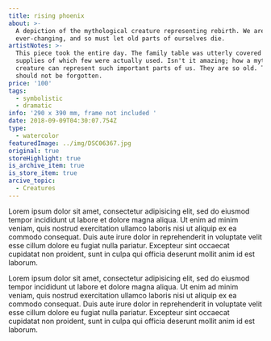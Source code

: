 ```yaml
---
title: rising phoenix
about: >-
  A depiction of the mythological creature representing rebirth. We are
  ever-changing, and so must let old parts of ourselves die.
artistNotes: >-
  This piece took the entire day. The family table was utterly covered in art
  supplies of which few were actually used. Isn't it amazing; how a mythological
  creature can represent such important parts of us. They are so old. They
  should not be forgotten. 
price: '100'
tags:
  - symbolistic
  - dramatic
info: '290 x 390 mm, frame not included '
date: 2018-09-09T04:30:07.754Z
type:
  - watercolor
featuredImage: ../img/DSC06367.jpg
original: true
storeHighlight: true
is_archive_item: true
is_store_item: true
arcive_topic:
  - Creatures
---
```


Lorem ipsum dolor sit amet, consectetur adipisicing elit, sed do eiusmod
tempor incididunt ut labore et dolore magna aliqua. Ut enim ad minim veniam,
quis nostrud exercitation ullamco laboris nisi ut aliquip ex ea commodo
consequat. Duis aute irure dolor in reprehenderit in voluptate velit esse
cillum dolore eu fugiat nulla pariatur. Excepteur sint occaecat cupidatat non
proident, sunt in culpa qui officia deserunt mollit anim id est laborum.

Lorem ipsum dolor sit amet, consectetur adipisicing elit, sed do eiusmod
tempor incididunt ut labore et dolore magna aliqua. Ut enim ad minim veniam,
quis nostrud exercitation ullamco laboris nisi ut aliquip ex ea commodo
consequat. Duis aute irure dolor in reprehenderit in voluptate velit esse
cillum dolore eu fugiat nulla pariatur. Excepteur sint occaecat cupidatat non
proident, sunt in culpa qui officia deserunt mollit anim id est laborum.